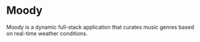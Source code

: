 # Moody
Moody is a dynamic full-stack application that curates music genres based on real-time weather conditions.
